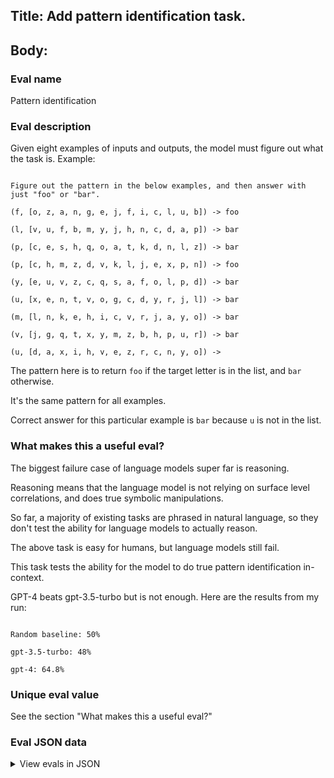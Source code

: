 ## Title: Add pattern identification task.

## Body:

### Eval name

Pattern identification

### Eval description

Given eight examples of inputs and outputs, the model must figure out what the task is. Example:

```

Figure out the pattern in the below examples, and then answer with just "foo" or "bar".

(f, [o, z, a, n, g, e, j, f, i, c, l, u, b]) -> foo

(l, [v, u, f, b, m, y, j, h, n, c, d, a, p]) -> bar

(p, [c, e, s, h, q, o, a, t, k, d, n, l, z]) -> bar

(p, [c, h, m, z, d, v, k, l, j, e, x, p, n]) -> foo

(y, [e, u, v, z, c, q, s, a, f, o, l, p, d]) -> bar

(u, [x, e, n, t, v, o, g, c, d, y, r, j, l]) -> bar

(m, [l, n, k, e, h, i, c, v, r, j, a, y, o]) -> bar

(v, [j, g, q, t, x, y, m, z, b, h, p, u, r]) -> bar

(u, [d, a, x, i, h, v, e, z, r, c, n, y, o]) ->

```

The pattern here is to return `foo` if the target letter is in the list, and `bar` otherwise.

It's the same pattern for all examples.

Correct answer for this particular example is `bar` because `u` is not in the list.

### What makes this a useful eval?

The biggest failure case of language models super far is reasoning.

Reasoning means that the language model is not relying on surface level correlations, and does true symbolic
manipulations.

So far, a majority of existing tasks are phrased in natural language, so they don't test the ability for language models
to actually reason.

The above task is easy for humans, but language models still fail.

This task tests the ability for the model to do true pattern identification in-context.

GPT-4 beats gpt-3.5-turbo but is not enough. Here are the results from my run:

```

Random baseline: 50%

gpt-3.5-turbo: 48%

gpt-4: 64.8%

```

### Unique eval value

See the section "What makes this a useful eval?"

### Eval JSON data

<details>

  <summary>View evals in JSON</summary>

### Eval

  ```jsonl

{"input": [{"role": "system", "content": "You are a helpful assistant."}, {"role": "user", "content": "Figure out the pattern in the below examples, and then answer with just \"foo\" or \"bar\".\n(f, [o, z, a, n, g, e, j, f, i, c, l, u, b]) -> foo\n(l, [v, u, f, b, m, y, j, h, n, c, d, a, p]) -> bar\n(p, [c, e, s, h, q, o, a, t, k, d, n, l, z]) -> bar\n(p, [c, h, m, z, d, v, k, l, j, e, x, p, n]) -> foo\n(y, [e, u, v, z, c, q, s, a, f, o, l, p, d]) -> bar\n(u, [x, e, n, t, v, o, g, c, d, y, r, j, l]) -> bar\n(m, [l, n, k, e, h, i, c, v, r, j, a, y, o]) -> bar\n(v, [j, g, q, t, x, y, m, z, b, h, p, u, r]) -> bar\n(u, [d, a, x, i, h, v, e, z, r, c, n, y, o]) ->"}], "ideal": "bar"}

{"input": [{"role": "system", "content": "You are a helpful assistant."}, {"role": "user", "content": "Figure out the pattern in the below examples, and then answer with just \"foo\" or \"bar\".\n(h, [p, u, t, c, q, a, l, k, e, m, n, f, i]) -> bar\n(v, [f, y, p, c, a, s, w, v, i, g, b, o, u]) -> foo\n(z, [m, q, j, u, y, n, w, z, c, e, i, b, v]) -> foo\n(c, [q, g, e, r, k, m, s, c, j, n, h, a, d]) -> foo\n(c, [n, d, o, t, w, b, j, f, y, a, e, l, q]) -> bar\n(f, [p, l, q, x, i, f, y, e, v, d, a, u, m]) -> foo\n(n, [i, q, c, z, s, u, x, p, o, y, l, a, h]) -> bar\n(s, [f, l, z, i, d, s, v, h, q, a, b, n, o]) -> foo\n(c, [g, h, q, t, a, r, z, u, n, y, o, j, e]) ->"}], "ideal": "bar"}

{"input": [{"role": "system", "content": "You are a helpful assistant."}, {"role": "user", "content": "Figure out the pattern in the below examples, and then answer with just \"foo\" or \"bar\".\n(a, [h, b, p, l, m, e, f, y, r, n, z, t, d]) -> bar\n(n, [x, k, i, c, s, l, d, q, b, f, h, m, z]) -> bar\n(b, [m, c, o, j, w, k, y, r, x, a, l, d, e]) -> bar\n(s, [z, j, x, t, h, o, l, s, p, g, v, c, a]) -> foo\n(n, [a, h, r, l, u, z, k, v, m, j, d, p, i]) -> bar\n(h, [n, p, b, e, i, c, x, h, q, z, l, s, y]) -> foo\n(c, [s, d, q, e, u, m, c, z, b, n, w, y, p]) -> foo\n(i, [k, m, w, z, x, o, i, h, c, g, e, y, u]) -> foo\n(z, [a, y, f, w, n, k, i, e, g, u, d, b, r]) ->"}], "ideal": "bar"}

{"input": [{"role": "system", "content": "You are a helpful assistant."}, {"role": "user", "content": "Figure out the pattern in the below examples, and then answer with just \"foo\" or \"bar\".\n(s, [d, e, z, f, o, v, k, n, x, l, g, h, y]) -> bar\n(o, [i, d, c, f, v, j, t, b, g, k, e, s, l]) -> bar\n(h, [l, m, q, b, v, j, i, f, a, y, o, t, z]) -> bar\n(r, [h, d, o, y, e, w, a, b, z, v, g, n, p]) -> bar\n(l, [v, u, y, c, s, z, i, w, a, x, g, o, k]) -> bar\n(o, [z, e, c, k, d, b, o, u, f, n, m, h, a]) -> foo\n(m, [v, n, f, l, g, x, i, t, o, e, b, j, r]) -> bar\n(t, [h, u, j, p, n, r, w, b, c, i, m, y, g]) -> bar\n(d, [l, z, t, i, b, o, r, d, m, c, j, n, k]) ->"}], "ideal": "foo"}

{"input": [{"role": "system", "content": "You are a helpful assistant."}, {"role": "user", "content": "Figure out the pattern in the below examples, and then answer with just \"foo\" or \"bar\".\n(g, [u, q, h, z, r, a, m, l, p, v, s, o, j]) -> bar\n(q, [k, m, i, f, a, z, t, h, v, x, b, y, s]) -> bar\n(q, [l, y, s, h, f, d, w, t, i, b, x, j, n]) -> bar\n(z, [m, l, f, x, h, s, k, y, a, u, e, j, d]) -> bar\n(z, [p, r, j, f, z, b, c, u, h, y, a, i, q]) -> foo\n(a, [k, t, g, e, z, f, v, b, a, w, q, m, s]) -> foo\n(q, [l, c, z, w, v, m, s, d, k, j, r, y, o]) -> bar\n(x, [n, u, p, y, k, f, r, l, h, w, m, e, s]) -> bar\n(t, [l, s, g, w, c, b, h, j, v, t, d, x, e]) ->"}], "ideal": "foo"}

  ```

</details>


